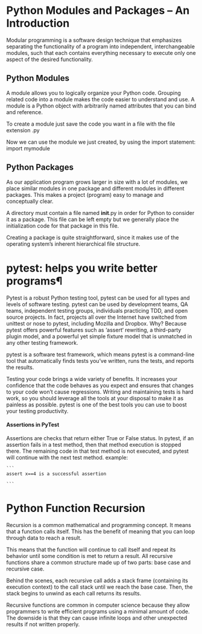# Python Modules and Packages – An Introduction


Modular programming is a software design technique that emphasizes separating the functionality of a program into independent, interchangeable modules, such that each contains everything necessary to execute only one aspect of the desired functionality.

## Python Modules

A module allows you to logically organize your Python code. Grouping related code into a module makes the code easier to understand and use. A module is a Python object with arbitrarily named attributes that you can bind and reference.

To create a module just save the code you want in a file with the file extension .py

Now we can use the module we just created, by using the import statement: import mymodule

## Python Packages

As our application program grows larger in size with a lot of modules, we place similar modules in one package and different modules in different packages. This makes a project (program) easy to manage and conceptually clear.

A directory must contain a file named __init__.py in order for Python to consider it as a package. This file can be left empty but we generally place the initialization code for that package in this file.

Creating a package is quite straightforward, since it makes use of the operating system’s inherent hierarchical file structure.

# pytest: helps you write better programs¶

Pytest is a robust Python testing tool, pytest can be used for all types and levels of software testing. pytest can be used by development teams, QA teams, independent testing groups, individuals practicing TDD, and open source projects. In fact, projects all over the Internet have switched from unittest or nose to pytest, including Mozilla and Dropbox. Why? Because pytest offers powerful features such as ‘assert‘ rewriting, a third-party plugin model, and a powerful yet simple fixture model that is unmatched in any other testing framework.

pytest is a software test framework, which means pytest is a command-line tool that automatically finds tests you’ve written, runs the tests, and reports the results.

Testing your code brings a wide variety of benefits. It increases your confidence that the code behaves as you expect and ensures that changes to your code won’t cause regressions. Writing and maintaining tests is hard work, so you should leverage all the tools at your disposal to make it as painless as possible. pytest is one of the best tools you can use to boost your testing productivity.

#### Assertions in PyTest

Assertions are checks that return either True or False status. In pytest, if an assertion fails in a test method, then that method execution is stopped there. The remaining code in that test method is not executed, and pytest will continue with the next test method. example:

    ```
    assert x==4 is a successful assertion

    ```

# Python Function Recursion

Recursion is a common mathematical and programming concept. It means that a function calls itself. This has the benefit of meaning that you can loop through data to reach a result.

This means that the function will continue to call itself and repeat its behavior until some condition is met to return a result. All recursive functions share a common structure made up of two parts: base case and recursive case.

Behind the scenes, each recursive call adds a stack frame (containing its execution context) to the call stack until we reach the base case. Then, the stack begins to unwind as each call returns its results.

Recursive functions are common in computer science because they allow programmers to write efficient programs using a minimal amount of code. The downside is that they can cause infinite loops and other unexpected results if not written properly.
